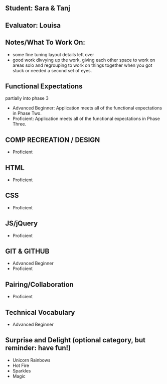 ## Student: Sara & Tanj
## Evaluator: Louisa
## Notes/What To Work On:

- some fine tuning layout details left over
- good work divvying up the work, giving each other space to work on areas solo and regrouping to work on things together when you got stuck or needed a second set of eyes.

## Functional Expectations

partially into phase 3

* Advanced Beginner: Application meets all of the functional expectations in Phase Two.
* Proficient: Application meets all of the functional expectations in Phase Three.


## COMP RECREATION / DESIGN

* Proficient


## HTML

* Proficient


## CSS

* Proficient  



## JS/jQuery

* Proficient  


## GIT & GITHUB

* Advanced Beginner  
* Proficient   

## Pairing/Collaboration

* Proficient   

## Technical Vocabulary

* Advanced Beginner

## Surprise and Delight (optional category, but reminder: have fun!)

* Unicorn Rainbows  
* Hot Fire  
* Sparkles  
* Magic  
